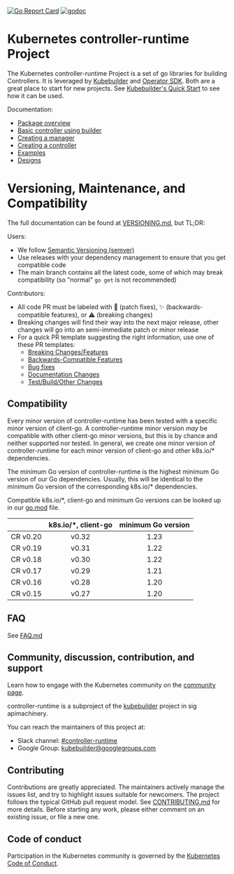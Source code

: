 [![Go Report Card](https://goreportcard.com/badge/sigs.k8s.io/controller-runtime)](https://goreportcard.com/report/sigs.k8s.io/controller-runtime)
[![godoc](https://pkg.go.dev/badge/sigs.k8s.io/controller-runtime)](https://pkg.go.dev/sigs.k8s.io/controller-runtime)

# Kubernetes controller-runtime Project

The Kubernetes controller-runtime Project is a set of go libraries for building
Controllers. It is leveraged by [Kubebuilder](https://book.kubebuilder.io/) and
[Operator SDK](https://github.com/operator-framework/operator-sdk). Both are
a great place to start for new projects. See
[Kubebuilder's Quick Start](https://book.kubebuilder.io/quick-start.html) to
see how it can be used.

Documentation:

- [Package overview](https://pkg.go.dev/sigs.k8s.io/controller-runtime/pkg)
- [Basic controller using builder](https://pkg.go.dev/sigs.k8s.io/controller-runtime/pkg/builder#example-Builder)
- [Creating a manager](https://pkg.go.dev/sigs.k8s.io/controller-runtime/pkg/manager#example-New)
- [Creating a controller](https://pkg.go.dev/sigs.k8s.io/controller-runtime/pkg/controller#example-New)
- [Examples](https://github.com/kubernetes-sigs/controller-runtime/blob/main/examples)
- [Designs](https://github.com/kubernetes-sigs/controller-runtime/blob/main/designs)

# Versioning, Maintenance, and Compatibility

The full documentation can be found at [VERSIONING.md](VERSIONING.md), but TL;DR:

Users:

- We follow [Semantic Versioning (semver)](https://semver.org)
- Use releases with your dependency management to ensure that you get compatible code
- The main branch contains all the latest code, some of which may break compatibility (so "normal" `go get` is not recommended)

Contributors:

- All code PR must be labeled with :bug: (patch fixes), :sparkles: (backwards-compatible features), or :warning: (breaking changes)
- Breaking changes will find their way into the next major release, other changes will go into an semi-immediate patch or minor release
- For a quick PR template suggesting the right information, use one of these PR templates:
  * [Breaking Changes/Features](/.github/PULL_REQUEST_TEMPLATE/breaking_change.md)
  * [Backwards-Compatible Features](/.github/PULL_REQUEST_TEMPLATE/compat_feature.md)
  * [Bug fixes](/.github/PULL_REQUEST_TEMPLATE/bug_fix.md)
  * [Documentation Changes](/.github/PULL_REQUEST_TEMPLATE/docs.md)
  * [Test/Build/Other Changes](/.github/PULL_REQUEST_TEMPLATE/other.md)

## Compatibility

Every minor version of controller-runtime has been tested with a specific minor version of client-go. A controller-runtime minor version *may* be compatible with
other client-go minor versions, but this is by chance and neither supported nor tested. In general, we create one minor version of controller-runtime
for each minor version of client-go and other k8s.io/* dependencies.

The minimum Go version of controller-runtime is the highest minimum Go version of our Go dependencies. Usually, this will
be identical to the minimum Go version of the corresponding k8s.io/* dependencies.

Compatible k8s.io/*, client-go and minimum Go versions can be looked up in our [go.mod](go.mod) file.

|          | k8s.io/*, client-go | minimum Go version |
|----------|:-------------------:|:------------------:|
| CR v0.20 |        v0.32        |        1.23        |
| CR v0.19 |        v0.31        |        1.22        |
| CR v0.18 |        v0.30        |        1.22        |
| CR v0.17 |        v0.29        |        1.21        |
| CR v0.16 |        v0.28        |        1.20        |
| CR v0.15 |        v0.27        |        1.20        |

## FAQ

See [FAQ.md](FAQ.md)

## Community, discussion, contribution, and support

Learn how to engage with the Kubernetes community on the [community page](http://kubernetes.io/community/).

controller-runtime is a subproject of the [kubebuilder](https://github.com/kubernetes-sigs/kubebuilder) project
in sig apimachinery.

You can reach the maintainers of this project at:

- Slack channel: [#controller-runtime](https://kubernetes.slack.com/archives/C02MRBMN00Z)
- Google Group: [kubebuilder@googlegroups.com](https://groups.google.com/forum/#!forum/kubebuilder)

## Contributing

Contributions are greatly appreciated. The maintainers actively manage the issues list, and try to highlight issues suitable for newcomers.
The project follows the typical GitHub pull request model. See [CONTRIBUTING.md](CONTRIBUTING.md) for more details.
Before starting any work, please either comment on an existing issue, or file a new one.

## Code of conduct

Participation in the Kubernetes community is governed by the [Kubernetes Code of Conduct](code-of-conduct.md).
